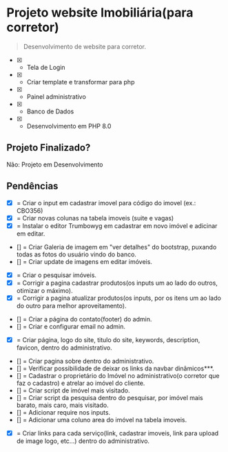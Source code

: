 # Projeto website Imobiliária(para corretor)
> Desenvolvimento de website para corretor.
- [x] - Tela de Login
- [x] - Criar template e transformar para php
- [X] - Painel administrativo
- [X] - Banco de Dados
- [X] - Desenvolvimento em PHP 8.0


## Projeto Finalizado?
Não: Projeto em Desenvolvimento             



## Pendências
- [x] =  Criar o input em cadastrar imovel para código do imovel (ex.: CBO356)
- [x] =  Criar novas colunas  na tabela imoveis (suite e vagas)
- [x] =  Instalar o editor Trumbowyg em cadastrar em novo imóvel e adicinar em editar.
- [] =  Criar Galeria de imagem em "ver detalhes" do bootstrap,  puxando todas as fotos do usuário vindo do banco.
- [] =  Criar update de imagens em editar imóveis.
- [x] =  Criar o pesquisar imóveis.
- [x] =  Corrigir a pagina cadastrar produtos(os inputs um ao lado do outros, otimizar o máximo).
- [x] =  Corrigir a pagina atualizar produtos(os inputs, por os itens um ao lado do outro para melhor aproveitamento).
- [] =  Criar a página do contato(footer) do admin.
- [] =  Criar e configurar email no admin.
- [x] =  Criar página, logo do site,  titulo do site, keywords, description, favicon, dentro do administrativo.
- [] =  Criar pagina sobre dentro do administrativo.
- [] =  Verificar possibilidade de deixar os links da navbar dinâmicos***.
- [] =  Cadastrar o proprietário do Imóvel no administrativo(o corretor que faz o cadastro) e atrelar ao imóvel do cliente.
- [] =  Criar script de imóvel mais visitado.
- [] =  Criar script da pesquisa dentro do pesquisar, por imóvel mais barato, mais caro, mais visitado.
- [] =  Adicionar require nos inputs.
- [] =  Adicionar uma coluno area do imóvel na tabela imoveis.
- [x] =  Criar links para cada serviço(link, cadastrar imoveis, link para upload de image logo, etc...) dentro do administrativo.



